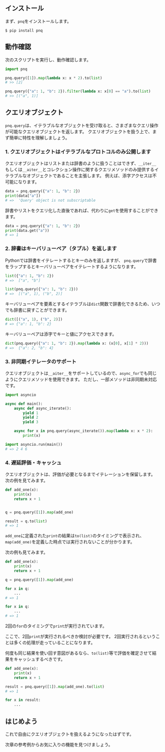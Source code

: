 ## インストール

まず、`pnq`をインストールします。

```shell
$ pip install pnq
```

## 動作確認

次のスクリプトを実行し、動作確認します。

```python
import pnq

pnq.query([1]).map(lambda x: x * 2).to(list)
# >> [2]

pnq.query({"a": 1, "b": 2}).filter(lambda x: x[0] == "a").to(list)
# >> [("a", 1)]
```

## クエリオブジェクト

`pnq.query`は、イテラブルなオブジェクトを受け取ると、さまざまなクエリ操作が可能なクエリオブジェクトを返します。
クエリオブジェクトを扱う上で、まず簡単に特性を理解しましょう。

### 1. クエリオブジェクトはイテラブルなプロトコルのみ公開します

クエリオブジェクトはリストまたは辞書のように扱うことはできず、`__iter__`もしくは`__aiter__`とコレクション操作に関するクエリメソッドのみ提供するイテラブルなオブジェクトであることを主張します。
例えば、添字アクセスは不可能になります。

``` python
data = pnq.query({"a": 1, "b": 2})
print(data["a"])
# =>  'Query' object is not subscriptable
```

辞書やリストをクエリ化した直後であれば、代わりに`get`を使用することができます。

``` python
data = pnq.query({"a": 1, "b": 2})
print(data.get("a"))
# => 1
```

### 2. 辞書はキーバリューペア（タプル）を返します

Pythonでは辞書をイテレートするとキーのみを返しますが、
`pnq.query`で辞書をラップするとキーバリューペアをイテレートするようになります。

``` python
list({"a": 1, "b": 2})
# =>  ["a", "b"]

list(pnq.query({"a": 1, "b": 2}))
# =>  [("a", 1), ("b", 2)]
```

キーバリューペアを要素とするイテラブルは`dict`関数で辞書化できるため、いつでも辞書に戻すことができます。

``` python
dict([("a", 1), ("b", 2)])
# => {"a": 1, "b": 2}
```

キーバリューペアは添字でキーと値にアクセスできます。

``` python
dict(pnq.query({"a": 1, "b": 2}).map(lambda x: (x[0], x[1] * 2)))
# =>  {"a": 2, "b": 4}
```


### 3. 非同期イテレータのサポート

クエリオブジェクトは`__aiter__`をサポートしているので、`async_for`でも同じようにクエリメソッドを使用できます。
ただし、一部メソッドは非同期未対応です。

``` python
import asyncio

async def main():
    async def async_iterate():
        yield 1
        yield 2
        yield 3

    async for x in pnq.query(async_iterate()).map(lambda x: x * 2):
        print(x)

import asyncio.run(main())
# => 2 4 6
```

### 4. 遅延評価・キャッシュ

クエリオブジェクトは、評価が必要となるまでイテレーションを保留します。
次の例を見てみます。

``` python
def add_one(x):
    print(x)
    return x + 1


q = pnq.query([1]).map(add_one)

result = q.to(list)
# => 1
```

`add_one`に定義された`print`の結果は`to(list)`のタイミングで表示され、
`map(add_one)`を定義した時点では実行されないことが分かります。

次の例も見てみます。

``` python
def add_one(x):
    print(x)
    return x + 1

q = pnq.query([1]).map(add_one)

for x in q:
    ...
# => 1

for x in q:
    ...
# => 1
```

2回の`for`のタイミングで`print`が実行されています。

ここで、2回`print`が実行されるべきか検討が必要です。
2回実行されるということは多くの処理が走っていることになります。

何度も同じ結果を使い回す意図があるなら、`to(list)`等で評価を確定させて結果をキャッシュするべきです。

``` python
def add_one(x):
    print(x)
    return x + 1

result = pnq.query([1]).map(add_one).to(list)
# => 1

for x in result:
    ...
```

## はじめよう

これで自由にクエリオブジェクトを扱えるようになったはずです。

次章の参考例からお気に入りの機能を見つけましょう。
